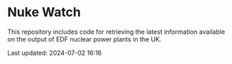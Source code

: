 # Nuke Watch

This repository includes code for retrieving the latest information available on the output of EDF nuclear power plants in the UK.

Last updated: 2024-07-02 16:16